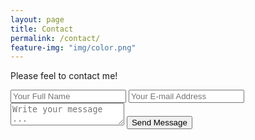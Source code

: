 ```yaml
---
layout: page
title: Contact
permalink: /contact/
feature-img: "img/color.png"
---
```


Please feel to contact me!

<form action="https://getsimpleform.com/messages?form_api_token=d82f5764d31f0b781d179737ca08007e" method="post">
  <!-- the redirect_to is optional, the form will redirect to the referrer on submission -->
  <input type='hidden' name='redirect_to' value='https://saranyag103.github.io/thank-you/' />
  <input type='text' name='name' placeholder='Your Full Name' />
  <input type='email' name='email' placeholder='Your E-mail Address' />
  <textarea name='message' placeholder='Write your message ...'></textarea>
  <input type='submit' value='Send Message' />
</form>
